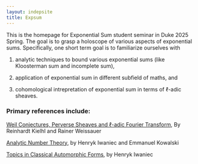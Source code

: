 ```yaml
---
layout: indepsite
title: Expsum
---
```




This is the homepage for Exponential Sum student seminar in Duke 2025 Spring. The goal is to grasp a holoscope of various aspects of exponential sums. Specifically, one short term goal is to  familiarize ourselves with

1. analytic techniques to bound various exponential sums (like Kloosterman sum and incomplete sum),

2. application of exponential sum in different subfield of maths, and

3. cohomological intrepretation of exponential sum in terms of $\ell$-adic sheaves.


### Primary references include:

[Weil Conjectures, Perverse Sheaves and $\ell$-adic Fourier Transform](https://link.springer.com/book/10.1007/978-3-662-04576-3), By Reinhardt Kielhl and Rainer Weissauer

[Analytic Number Theory](https://bookstore.ams.org/view?ProductCode=COLL/53), by Henryk Iwaniec and Emmanuel Kowalski

[Topics in Classical Automorphic Forms](https://bookstore.ams.org/gsm-17), by Henryk Iwaniec

